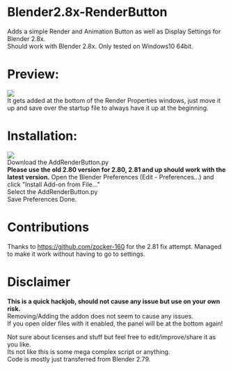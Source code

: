 # Blender2.8x-RenderButton
Adds a simple Render and Animation Button as well as Display Settings for Blender 2.8x.   
Should work with Blender 2.8x.
Only tested on Windows10 64bit. 

# Preview:
![](https://i.imgur.com/rjlSLwS.png)  
It gets added at the bottom of the Render Properties windows, just move it up and save over the startup file to always have it up at the beginning.

# Installation:
![](https://i.imgur.com/tDG1ZS7.png)  
Download the AddRenderButton.py  
**Please use the old 2.80 version for 2.80, 2.81 and up should work with the latest version.**
Open the Blender Preferences (Edit - Preferences...) and click "Install Add-on from File..."  
Select the AddRenderButton.py  
Save Preferences
Done.

# Contributions
Thanks to https://github.com/zocker-160 for the 2.81 fix attempt.
Managed to make it work without having to go to settings.

# Disclaimer
**This is a quick hackjob, should not cause any issue but use on your own risk.**  
Removing/Adding the addon does not seem to cause any issues.  
If you open older files with it enabled, the panel will be at the bottom again!  

Not sure about licenses and stuff but feel free to edit/improve/share it as you like.  
Its not like this is some mega complex script or anything.  
Code is mostly just transferred from Blender 2.79.

